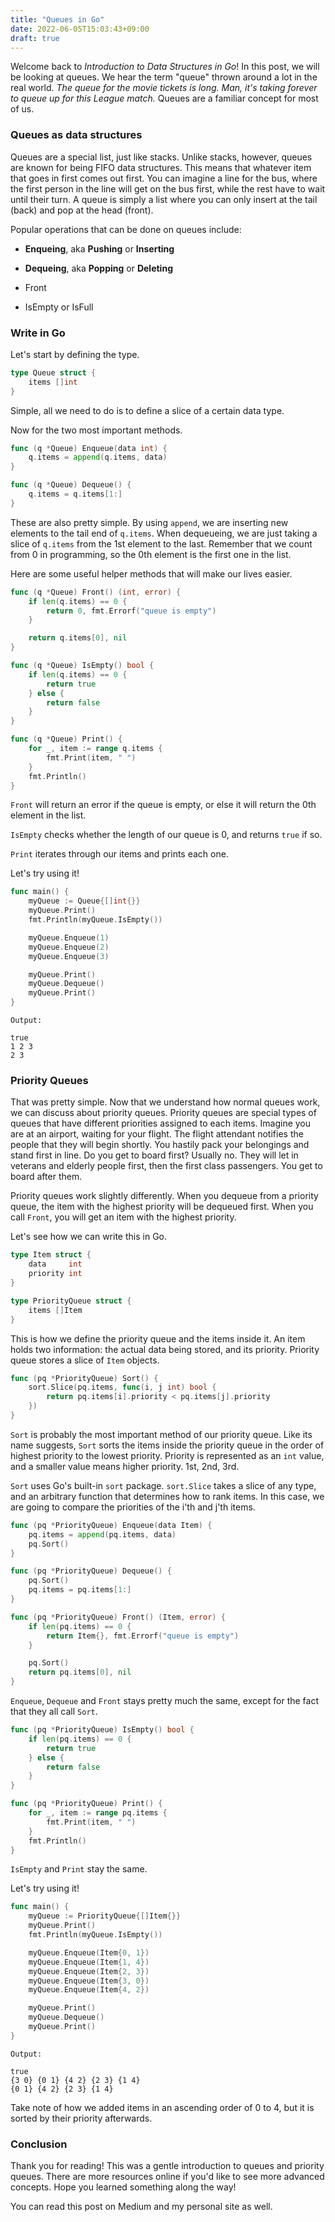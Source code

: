 ```yaml
---
title: "Queues in Go"
date: 2022-06-05T15:03:43+09:00
draft: true
---
```


Welcome back to *Introduction to Data Structures in Go*! In this post, we will be looking at queues. We hear the term "queue" thrown around a lot in the real world. *The queue for the movie tickets is long.* *Man, it's taking forever to queue up for this League match.* Queues  are a familiar concept for most of us.

### Queues as data structures

Queues are a special list, just like stacks. Unlike stacks, however, queues are known for being FIFO data structures. This means that whatever item that goes in first comes out first. You can imagine a line for the bus, where the first person in the line will get on the bus first, while the rest have to wait until their turn. A queue is simply a list where you can only insert at the tail (back) and pop at the head (front).

Popular operations that can be done on queues include:

- **Enqueing**, aka **Pushing** or **Inserting**

- **Dequeing**, aka **Popping** or **Deleting**

- Front

- IsEmpty or IsFull

### Write in Go

Let's start by defining the type.

```go
type Queue struct {
    items []int
}
```

Simple, all we need to do is to define a slice of a certain data type.

Now for the two most important methods.

```go
func (q *Queue) Enqueue(data int) {
    q.items = append(q.items, data)
}

func (q *Queue) Dequeue() {
    q.items = q.items[1:]
}
```

These are also pretty simple. By using `append`, we are inserting new elements to the tail end of `q.items`. When dequeueing, we are just taking a slice of `q.items` from the 1st element to the last. Remember that we count from 0 in programming, so the 0th element is the first one in the list.

Here are some useful helper methods that will make our lives easier.

```go
func (q *Queue) Front() (int, error) {
    if len(q.items) == 0 {
        return 0, fmt.Errorf("queue is empty")
    }

    return q.items[0], nil
}

func (q *Queue) IsEmpty() bool {
    if len(q.items) == 0 {
        return true
    } else {
        return false
    }
}

func (q *Queue) Print() {
    for _, item := range q.items {
        fmt.Print(item, " ")
    }
    fmt.Println()
}
```

`Front` will return an error if the queue is empty, or else it will return the 0th element in the list.

`IsEmpty` checks whether the length of our queue is 0, and returns `true` if so.

`Print` iterates through our items and prints each one.

Let's try using it!

```go
func main() {
    myQueue := Queue{[]int{}}
    myQueue.Print()
    fmt.Println(myQueue.IsEmpty())

    myQueue.Enqueue(1)
    myQueue.Enqueue(2)
    myQueue.Enqueue(3)

    myQueue.Print()
    myQueue.Dequeue()
    myQueue.Print()
}
```

```
Output:

true
1 2 3
2 3
```

### Priority Queues

That was pretty simple. Now that we understand how normal queues work, we can discuss about priority queues. Priority queues are special types of queues that have different priorities assigned to each items. Imagine you are at an airport, waiting for your flight. The flight attendant notifies the people that they will begin shortly. You hastily pack your belongings and stand first in line. Do you get to board first? Usually no. They will let in veterans and elderly people first, then the first class passengers. You get to board after them.

Priority queues work slightly differently. When you dequeue from a priority queue, the item with the highest priority will be dequeued first. When you call `Front`, you will get an item with the highest priority.

Let's see how we can write this in Go.

```go
type Item struct {
    data     int
    priority int
}

type PriorityQueue struct {
    items []Item
}
```

This is how we define the priority queue and the items inside it. An item holds two information: the actual data being stored, and its priority. Priority queue stores a slice of `Item` objects.

```go
func (pq *PriorityQueue) Sort() {
    sort.Slice(pq.items, func(i, j int) bool {
        return pq.items[i].priority < pq.items[j].priority
    })
}
```

`Sort` is probably the most important method of our priority queue. Like its name suggests, `Sort` sorts the items inside the priority queue in the order of highest priority  to the lowest priority. Priority is represented as an `int` value, and a smaller value means higher priority. 1st, 2nd, 3rd.

`Sort` uses Go's built-in `sort` package. `sort.Slice` takes a slice of any type, and an arbitrary function that determines how to rank items. In this case, we are going to compare the priorities of the i'th and j'th items.

```go
func (pq *PriorityQueue) Enqueue(data Item) {
    pq.items = append(pq.items, data)
    pq.Sort()
}

func (pq *PriorityQueue) Dequeue() {
    pq.Sort()
    pq.items = pq.items[1:]
}

func (pq *PriorityQueue) Front() (Item, error) {
    if len(pq.items) == 0 {
        return Item{}, fmt.Errorf("queue is empty")
    }

    pq.Sort()
    return pq.items[0], nil
}
```

`Enqueue`, `Dequeue` and `Front` stays pretty much the same, except for the fact that they all call `Sort`.

```go
func (pq *PriorityQueue) IsEmpty() bool {
    if len(pq.items) == 0 {
        return true
    } else {
        return false
    }
}

func (pq *PriorityQueue) Print() {
    for _, item := range pq.items {
        fmt.Print(item, " ")
    }
    fmt.Println()
}
```

`IsEmpty` and `Print` stay the same.

Let's try using it!

```go
func main() {
    myQueue := PriorityQueue{[]Item{}}
    myQueue.Print()
    fmt.Println(myQueue.IsEmpty())

    myQueue.Enqueue(Item{0, 1})
    myQueue.Enqueue(Item{1, 4})
    myQueue.Enqueue(Item{2, 3})
    myQueue.Enqueue(Item{3, 0})
    myQueue.Enqueue(Item{4, 2})

    myQueue.Print()
    myQueue.Dequeue()
    myQueue.Print()
}
```

```
Output:

true
{3 0} {0 1} {4 2} {2 3} {1 4} 
{0 1} {4 2} {2 3} {1 4} 
```

Take note of how we added items in an ascending order of 0 to 4, but it is sorted by their priority afterwards.

### Conclusion

Thank you for reading! This was a gentle introduction to queues and priority queues. There are more resources online if you'd like to see more advanced concepts. Hope you learned something along the way!

You can read this post on Medium and my personal site as well.
